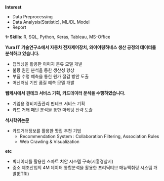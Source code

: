 **Interest**
- Data Preprocessing
- Data Analysis(Statistic), ML/DL Model
- Report

**✨ Skills**: R, SQL, Python, Keras, Tableau, MS-Office


**Yura IT 기술연구소에서 자동차 전자제어장치, 와이어링하네스 생산 공정의 데이터를 분석하고 있습니다.**
- 딥러닝을 활용한 이미지 분류 모델 개발
- 불량 원인 분석을 통한 생산성 향상
- 부품 수명 예측을 통한 원가 절감 방안 도출
- 머신러닝 기반 품질 예측 모델 개발


**웹케시에서 핀테크 서비스 기획, 카드데이터 분석을 수행하였습니다.**
- 기업용 경비지출관리 핀테크 서비스 기획
- 카드 거래 패턴 분석을 통한 마케팅 전략 도출


**석사학위논문**
- 카드거래정보를 활용한 맛집 추천 기법
  - Recommendation System : Collaboration Filtering, Association Rules
  - Web Crawling & Visualization


**etc**
- 빅데이터를 활용한 스마트 치안 시스템 구축(시흥경찰서)
- 중소 제조산업의 4M 데이터 통합분석을 활용한 프리딕티브 매뉴팩춰링 시스템 개발(ETRI)
